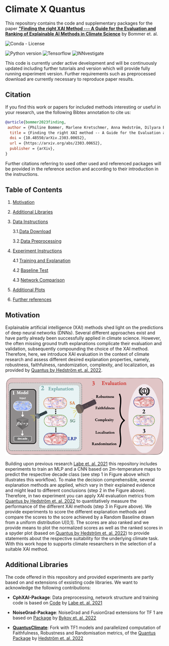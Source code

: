 </p>
<p align="center">

# Climate X Quantus

This repository contains the code and supplementary packages for the paper **["Finding the right XAI Method --- A Guide for the Evaluation and Ranking of Explainable AI Methods in Climate Science](https://arxiv.org/abs/2303.00652)**  by Bommer et. al.

![Conda - License](https://img.shields.io/conda/l/conda-forge/setuptools) 

![Python version](https://upload.wikimedia.org/wikipedia/commons/f/fc/Blue_Python_3.7_Shield_Badge.svg)  ![Tensorflow](https://img.shields.io/badge/Tensorflow%20-1.15-orange) ![INNvestigate](https://img.shields.io/badge/INNvestigate-1.0.9-orange)

This code is currently under active development and will be continuously updated including further tutorials and version which will provide fully running 
experiment version. Further requirements such as preprocessed download are currently necessary to reproduce paper results.

## Citation

If you find this work or papers for included methods interesting or useful in your research, use the following Bibtex annotation to cite us:

```bibtex
@article{bommer2023finding,
 author = {Philine Bommer, Marlene Kretschmer, Anna Hedström, Dilyara Bareeva, Marina M.-C. Höhne},
  title = {Finding the right XAI method -- A Guide for the Evaluation and Ranking of Explainable AI Methods in Climate Science},
  doi = {10.48550/arXiv.2303.00652},
  url = {https://arxiv.org/abs/2303.00652},
  publisher = {arXiv},
}
```

Further citations referring to used other used and referenced packages will be provided in the reference section and according to their introduction in the instructions.

## Table of Contents
1. [Motivation](#motivation)
2. [Additional Libraries](#library)
3. [Data Instructions](#data)
   
   3.1.[Data Download](#download)
   
   3.2.[Data Preprocessing](#preprocesing)
   
4. [Experiment Instructions](#Experiments)
   
    4.1 [Training and Explanation](#training)
   
    4.2 [Baseline Test](#Baseline)
   
    4.3 [Network Comparison](#Network)
   
6. [Additional Plots](#plots)

7. [Further references](#Refs)

## Motivation

Explainable artificial intelligence (XAI) methods shed light on the predictions of deep neural networks (DNNs). 
Several different approaches exist and have partly already been successfully applied in climate science. 
However, the often missing ground truth explanations complicate their evaluation and validation, subsequently compounding the choice of the XAI
method. Therefore, here, we introduce XAI evaluation in the context of climate research and assess different desired explanation properties, namely, robustness, faithfulness, randomization,
complexity, and localization, as provided by [Quantus by Hedström et. al. 2022](https://www.jmlr.org/papers/volume24/22-0142/22-0142.pdf).
</p>
<p align="center">
  <img width="600" src="https://github.com/philine-bommer/Climate_X_Quantus/blob/main/FinalFirstGraph_v1.png">


Building upon previous research [Labe et. al. 2021](https://agupubs.onlinelibrary.wiley.com/doi/pdf/10.1029/2021MS002464) this repository includes experiments to train an MLP and a CNN based on 2m-temperature maps to predict the respective decade class (see step 1 in Figure above which illustrates this workflow). 
To make the decision comprehensible, several explanation methods are applied, which vary in their explained evidence and might lead to different conclusions (step 2 in the Figure above). 
Therefore, in two experiment you can apply XAI evaluation metrics from [Quantus by Hedström et. al. 2022](https://www.jmlr.org/papers/volume24/22-0142/22-0142.pdf) to quantitatively measure the performance of the different XAI methods (step 3 in Figure above). 
We provide experiments to score the different explanation methods and compare the scores to the score achieved by a Random Baseline drawn from a uniform distribution U[0,1]. The scores are also ranked and we provide means to plot the normalized scores 
as well as the ranked scores in a spyder plot (based on [Quantus by Hedström et. al. 2022](https://www.jmlr.org/papers/volume24/22-0142/22-0142.pdf)) to provide statements about the respective suitability for the underlying climate task.
With this work hope to supports climate researchers in the selection of a suitable XAI method.

## Additional Libraries

The code offered in this repository and provided experiments are partly based on and extensions of exsisting code libraries. 
We want to acknowledge the following contributions:

* **CphXAI-Package**: Data preprocessing, network structure and training code is based on [Code](https://zenodo.org/record/4890496#.ZACRqS8w1pQ) by [Labe et. al. 2021](https://agupubs.onlinelibrary.wiley.com/doi/pdf/10.1029/2021MS002464)
  

* **NoiseGrad-Package**: NoiseGrad and FusionGrad extensions for TF 1 are based on [Package](https://github.com/understandable-machine-intelligence-lab/NoiseGrad) by [Bykov et. al. 2022](https://agupubs.onlinelibrary.wiley.com/doi/pdf/10.1029/2021MS002464)


* **[QuantusClimate](https://github.com/philine-bommer/QuantusClimate)**: Fork with TF1 models and parallelized computation of Faithfulness, Robustness and Randomisation metrics, of the [Quantus Package](https://github.com/understandable-machine-intelligence-lab/Quantus) by [Hedström et. al. 2022](https://www.jmlr.org/papers/volume24/22-0142/22-0142.pdf)



